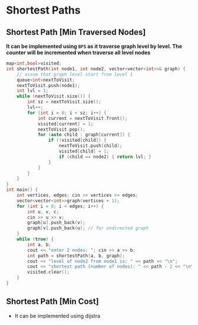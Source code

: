 # Shortest Paths
## Shortest Path [Min Traversed Nodes]
**It can be implemented using `BFS` as it traverse graph level by level. The counter will be incremented when traverse all level nodes**
```cpp
map<int,bool>visited;
int shortestPath(int node1, int node2, vector<vector<int>>& graph) {
    // assum that graph level start from level 1
    queue<int>nextToVisit;
    nextToVisit.push(node1);
    int lvl = 1;
    while (nextToVisit.size()) {
        int sz = nextToVisit.size();
        lvl++;
        for (int i = 0; i < sz; i++) {
            int current = nextToVisit.front();
            visited[current] = 1;
            nextToVisit.pop();
            for (auto child : graph[current]) {
                if (!visited[child]) {
                    nextToVisit.push(child);
                    visited[child] = 1;
                    if (child == node2) { return lvl; }
                }
            }
        }
    }
}
int main() {
    int vertices, edges; cin >> vertices >> edges;
    vector<vector<int>>graph(vertices + 1);
    for (int i = 0; i < edges; i++) {
        int u, v, c;
        cin >> u >> v;
        graph[u].push_back(v);
        graph[v].push_back(u); // for undirected graph
    }
    while (true) {
        int a, b;
        cout << "enter 2 nodes: "; cin >> a >> b;
        int path = shortestPath(a, b, graph);
        cout << "level of node2 from node1 is: " << path << "\n";
        cout << "shortest path (number of nodes): " << path - 2 << "\n\n";
        visited.clear();
    }
}
```
## Shortest Path [Min Cost]
- It can be implemented using dijstra
